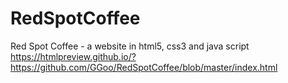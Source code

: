 # RedSpotCoffee
Red Spot Coffee - a website in html5, css3 and java script
https://htmlpreview.github.io/?https://github.com/GGoo/RedSpotCoffee/blob/master/index.html
